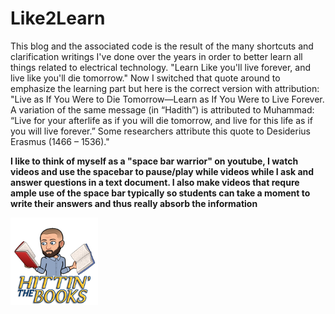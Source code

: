 # Like2Learn

This blog and the associated code is the result of the many shortcuts and clarification writings I've done over the years in order to better learn all things related to electrical technology. 
"Learn Like you'll live forever, and live like you'll die tomorrow." Now I switched that quote around to emphasize the learning part but here is the correct version with attribution: "Live as If You Were to Die Tomorrow—Learn as If You Were to Live Forever. A variation of the same message (in “Hadith”) is attributed to Muhammad: “Live for your afterlife as if you will die tomorrow, and live for this life as if you will live forever.” Some researchers attribute this quote to Desiderius Erasmus (1466 – 1536)."

<b>I like to think of myself as a "space bar warrior" on youtube, I watch videos and use the spacebar to pause/play while videos while I ask and answer questions in a text document. I also make videos that requre ample use of the space bar typically so students can take a moment to write their answers and thus really absorb the information </b>

<img src="hitteinTheBooks.png" width="140" height="140">
